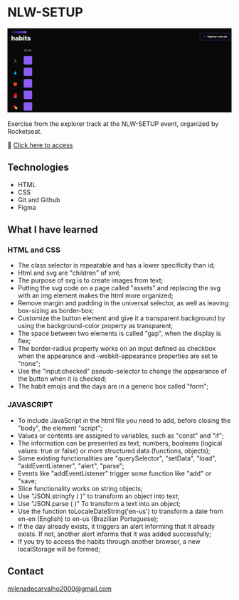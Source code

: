 # NLW-SETUP 
![preview](./preview.png)

Exercise from the explorer track at the NLW-SETUP event, organized by Rocketseat.

🔗 [Click here to access](https://carvmi.github.io/nlw-setup/)

## Technologies 
- HTML
- CSS
- Git and Github
- Figma

## What I have learned
### HTML and CSS
- The class selector is repeatable and has a lower specificity than id;
- Html and svg are "children" of xml;
- The purpose of svg is to create images from text;
- Putting the svg code on a page called "assets" and replacing the svg with an img element makes the html more organized;
- Remove margin and padding in the universal selector, as well as leaving box-sizing as border-box;
- Customize the button element and give it a transparent background by using the background-color property as transparent;
- The space between two elements is called "gap", when the display is flex;
- The border-radius property works on an input defined as checkbox when the appearance and -webkit-appearance properties are set to "none";
- Use the "input:checked" pseudo-selector to change the appearance of the button when it is checked;
- The habit emojis and the days are in a generic box called "form";

### JAVASCRIPT
- To include JavaScript in the html file you need to add, before closing the "body", the element "script";
- Values or contents are assigned to variables, such as "const" and "if";
- The information can be presented as text, numbers, booleans (logical values: true or false) or more structured data (functions, objects);
- Some existing functionalities are "querySelector", "setData", "load", "addEventListener", "alert", "parse";
- Events like "addEventListener" trigger some function like "add" or "save;
- Slice functionality works on string objects;
- Use "JSON.stringfy ( )" to transform an object into text;
- Use "JSON.parse ( )" To transform a text into an object;
- Use the function toLocaleDateString('en-us') to transform a date from en-en (English) to en-us (Brazilian Portuguese);
- If the day already exists, it triggers an alert informing that it already exists. If not, another alert informs that it was added successfully;
- If you try to access the habits through another browser, a new localStorage will be formed;

## Contact
milenadecarvalho2000@gmail.com
